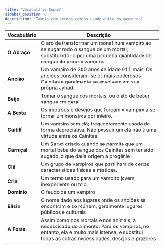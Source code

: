 ```yaml
---
title: "Vocabulário Comum"
sidebar_position: 0
description: "Tabela com termos comuns usado entre os vampiros"
---
```


| Vocabulário  | Descrição                                                                                                                                                                             |
| ------------ | ------------------------------------------------------------------------------------------------------------------------------------------------------------------------------------- |
| **O Abraço** | O aro de transformar um mona! num vampiro ao se sugar rodo o sangue de um mortal, substituindo-o por uma pequena quantidade de sangue do próprio vampiro.                             |
| **Ancião**   | Um vampiro de 300 anos de idade 011 mais. Os anciões consideram-se os mais poderosos Cainitas e geralmente se envolvem em sua própria Jyhad.                                          |
| **Beijo**    | Tomar o sangue dos mortais, ou o ato de beber sangue cm geral.                                                                                                                        |
| **A Besta**  | Os impulsos e desejos que forçam o vampiro a se tornar um monstros por inteiro.                                                                                                       |
| **Caitiff**  | Um vampiro sem clã; frequentemente usado de forma depreciativa. Não possuir um clã não é uma virtude entre os Cainitas.                                                               |
| **Carniçal** | Um Servo criado quando se permite que um mortal beba do sangue dos Cainitas sem ter sido sugado, o que daria origem a progênie                                                        |
| **Clã**      | Um grupo de vampiros que partilham de certas características físicas e místicas.                                                                                                      |
| **Cria**     | Um termo usado para um vampiro jovem, inexperiente ou tolo.                                                                                                                           |
| **Domínio**  | O feudo de um vampiro                                                                                                                                                                 |
| **Elísio**   | O nome dado aos lugares onde os anciões se encontram e se reúnem, geralmente lugares públicos e culturais                                                                             |
| **A Fome**   | Assim como nos mortais e nos animais, a necessidade de alimento. Para os vampiros, no entanto, ela é muito mais intensa, e substitui todas as outras necessidades, desejos e prazeres |

